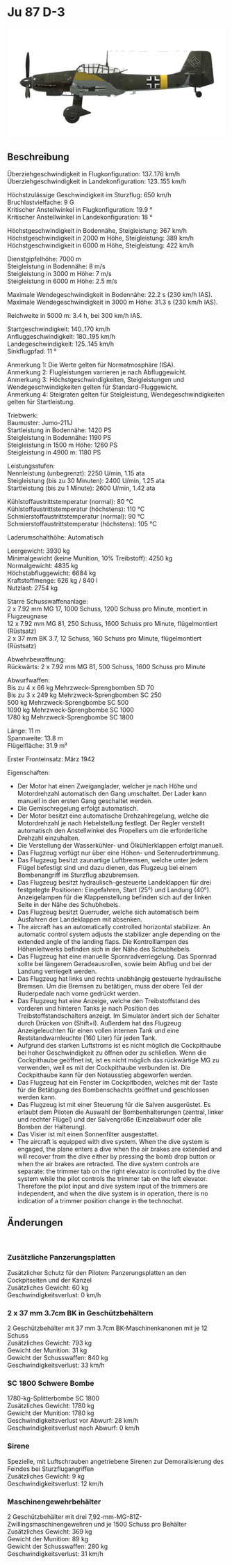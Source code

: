 # Ju 87 D-3  
  
![ju87d3](../images/ju87d3.png)  
  
## Beschreibung  
  
Überziehgeschwindigkeit in Flugkonfiguration: 137..176 km/h  
Überziehgeschwindigkeit in Landekonfiguration: 123..155 km/h  
  
Höchstzulässige Geschwindigkeit im Sturzflug: 650 km/h  
Bruchlastvielfache: 9 G  
Kritischer Anstellwinkel in Flugkonfiguration: 19.9 °  
Kritischer Anstellwinkel in Landekonfiguration: 18 °  
  
Höchstgeschwindigkeit in Bodennähe, Steigleistung: 367 km/h  
Höchstgeschwindigkeit in 2000 m Höhe, Steigleistung: 389 km/h  
Höchstgeschwindigkeit in 6000 m Höhe, Steigleistung: 422 km/h  
  
Dienstgipfelhöhe: 7000 m  
Steigleistung in Bodennähe: 8 m/s  
Steigleistung in 3000 m Höhe: 7 m/s  
Steigleistung in 6000 m Höhe: 2.5 m/s  
  
Maximale Wendegeschwindigkeit in Bodennähe: 22.2 s (230 km/h IAS).  
Maximale Wendegeschwindigkeit in 3000 m Höhe: 31.3 s (230 km/h IAS).  
  
Reichweite in 5000 m: 3.4 h, bei 300 km/h IAS.  
  
Startgeschwindigkeit: 140..170 km/h  
Anfluggeschwindigkeit: 180..195 km/h  
Landegeschwindigkeit: 125..145 km/h  
Sinkflugpfad: 11 °  
  
Anmerkung 1: Die Werte gelten für Normatmosphäre (ISA).  
Anmerkung 2: Flugleistungen varrieren je nach Abfluggewicht.  
Anmerkung 3: Höchstgeschwindigkeiten, Steigleistungen und Wendegeschwindigkeiten gelten für Standard-Fluggewicht.  
Anmerkung 4: Steigraten gelten für Steigleistung, Wendegeschwindigkeiten gelten für Startleistung.  
  
Triebwerk:  
Baumuster: Jumo-211J  
Startleistung in Bodennähe: 1420 PS  
Steigleistung in Bodennähe: 1190 PS  
Steigleistung in 1500 m Höhe: 1260 PS  
Steigleistung in 4900 m: 1180 PS  
  
Leistungsstufen:  
Nennleistung (unbegrenzt): 2250 U/min, 1.15 ata  
Steigleistung (bis zu 30 Minuten): 2400 U/min, 1.25 ata  
Startleistung (bis zu 1 Minute): 2600 U/min, 1.42 ata  
  
Kühlstoffaustrittstemperatur (normal): 80 °C  
Kühlstoffaustrittstemperatur (höchstens): 110 °C  
Schmierstoffaustrittstemperatur (normal): 90 °C  
Schmierstoffaustrittstemperatur (höchstens): 105 °C  
  
Laderumschalthöhe: Automatisch   
  
Leergewicht: 3930 kg  
Minimalgewicht (keine Munition, 10% Treibstoff): 4250 kg  
Normalgewicht: 4835 kg  
Höchstabfluggewicht: 6684 kg  
Kraftstoffmenge: 626 kg / 840 l  
Nutzlast: 2754 kg  
  
Starre Schusswaffenanlage:  
2 x 7.92 mm MG 17, 1000 Schuss, 1200 Schuss pro Minute, montiert in Flugzeugnase  
12 x 7.92 mm MG 81, 250 Schuss, 1600 Schuss pro Minute, flügelmontiert (Rüstsatz)  
2 x 37 mm BK 3.7, 12 Schuss, 160 Schuss pro Minute, flügelmontiert (Rüstsatz)  
  
Abwehrbewaffnung:  
Rückwärts: 2 x 7.92 mm MG 81, 500 Schuss, 1600 Schuss pro Minute  
  
Abwurfwaffen:  
Bis zu 4 x 66 kg Mehrzweck-Sprengbomben SD 70  
Bis zu 3 x 249 kg Mehrzweck-Sprengbomben SC 250  
500 kg Mehrzweck-Sprengbombe SC 500  
1090 kg Mehrzweck-Sprengbombe SC 1000  
1780 kg Mehrzweck-Sprengbombe SC 1800  
  
Länge: 11 m  
Spannweite: 13.8 m  
Flügelfläche: 31.9 m²  
  
Erster Fronteinsatz: März 1942  
  
Eigenschaften:  
- Der Motor hat einen Zweiganglader, welcher je nach Höhe und Motordrehzahl automatisch den Gang umschaltet. Der Lader kann manuell in den ersten Gang geschaltet werden.  
- Die Gemischregelung erfolgt automatisch.  
- Der Motor besitzt eine automatische Drehzahlregelung, welche die Motordrehzahl je nach Hebelstellung festlegt. Der Regler verstellt automatisch den Anstellwinkel des Propellers um die erforderliche Drehzahl einzuhalten.  
- Die Verstellung der Wasserkühler- und Ölkühlerklappen erfolgt manuell.  
- Das Flugzeug verfügt nur über eine Höhen- und Seitenrudertrimmung.  
- Das Flugzeug besitzt zaunartige Luftbremsen, welche unter jedem Flügel befestigt sind und dazu dienen, das Flugzeug bei einem Bombenangriff im Sturzflug abzubremsen.  
- Das Flugzeug besitzt hydraulisch-gesteuerte Landeklappen für drei festgelegte Positionen: Eingefahren, Start (25°) und Landung (40°). Anzeigelampen für die Klappenstellung befinden sich auf der linken Seite in der Nähe des Schubhebels.  
- Das Flugzeug besitzt Querruder, welche sich automatisch beim Ausfahren der Landeklappen mit absenken.  
- The aircraft has an automatically controlled horizontal stabilizer. An automatic control system adjusts the stabilizer angle depending on the extended angle of the landing flaps. Die Kontrolllampen des Höhenleitwerks befinden sich in der Nähe des Schubhebels.  
- Das Flugzeug hat eine manuelle Spornradverriegelung. Das Spornrad sollte bei längerem Geradeausrollen, sowie beim Abflug und bei der Landung verriegelt werden.  
- Das Flugzeug hat links und rechts unabhängig gesteuerte hydraulische Bremsen. Um die Bremsen zu betätigen, muss der obere Teil der Ruderpedale nach vorne gedrückt werden.  
- Das Flugzeug hat eine Anzeige, welche den Treibstoffstand des vorderen und hinteren Tanks je nach Position des Treibstoffstandschalters anzeigt. Im Simulator ändert sich der Schalter durch Drücken von (Shift+I). Außerdem hat das Flugzeug Anzeigeleuchten für einen vollen internen Tank und eine Reststandwarnleuchte (160 Liter) für jeden Tank.  
- Aufgrund des starken Luftstroms ist es nicht möglich die Cockpithaube bei hoher Geschwindigkeit zu öffnen oder zu schließen. Wenn die Cockpithaube geöffnet ist, ist es nicht möglich das rückwärtige MG zu verwenden, weil es mit der Cockpithaube verbunden ist. Die Cockpithaube kann für den Notausstieg abgeworfen werden.  
- Das Flugzeug hat ein Fenster im Cockpitboden, welches mit der Taste für die Betätigung des Bombenschachts geöffnet und geschlossen werden kann.  
- Das Flugzeug ist mit einer Steuerung für die Salven ausgerüstet. Es erlaubt dem Piloten die Auswahl der Bombenhalterungen (zentral, linker und rechter Flügel) und der Salvengröße (Einzelabwurf oder alle Bomben der Halterung).  
- Das Visier ist mit einen Sonnenfilter ausgestattet.  
- The aircraft is equipped with dive system. When the dive system is engaged, the plane enters a dive when the air brakes are extended and will recover from the dive either by pressing the bomb drop button or when the air brakes are retracted. The dive system controls are separate: the trimmer tab on the right elevator is controlled by the dive system while the pilot controls the trimmer tab on the left elevator. Therefore the pilot input and dive system input of the trimmers are independent, and when the dive system is in operation, there is no indication of a trimmer position change in the technochat.  
  
## Änderungen  
  ﻿
  
  
### Zusätzliche Panzerungsplatten  
  
Zusätzlicher Schutz für den Piloten: Panzerungsplatten an den Cockpitseiten und der Kanzel  
Zusätzliches Gewicht: 60 kg  
Geschwindigkeitsverlust: 0 km/h  ﻿
  
  
### 2 x 37 mm 3.7cm BK in Geschützbehältern  
  
2 Geschützbehälter mit 37 mm 3.7cm BK-Maschinenkanonen mit je 12 Schuss  
Zusätzliches Gewicht: 793 kg  
Gewicht der Munition: 31 kg  
Gewicht der Schusswaffen: 840 kg  
Geschwindigkeitsverlust: 33 km/h  ﻿
  
  
### SC 1800 Schwere Bombe  
  
1780-kg-Splitterbombe SC 1800  
Zusätzliches Gewicht: 1780 kg  
Gewicht der Munition: 1780 kg  
Geschwindigkeitsverlust vor Abwurf: 28 km/h  
Geschwindigkeitsverlust nach Abwurf: 0 km/h  ﻿
  
  
### Sirene  
  
Spezielle, mit Luftschrauben angetriebene Sirenen zur Demoralisierung des Feindes bei Sturzflugangriffen  
Zusätzliches Gewicht: 9 kg  
Geschwindigkeitsverlust: 12 km/h  ﻿
  
  
### Maschinengewehrbehälter  
  
2 Geschützbehälter mit drei 7,92-mm-MG-81Z-Zwillingsmaschinengewehren und je 1500 Schuss pro Behälter  
Zusätzliches Gewicht: 369 kg  
Gewicht der Munition: 89 kg  
Gewicht der Schusswaffen: 280 kg  
Geschwindigkeitsverlust: 31 km/h  